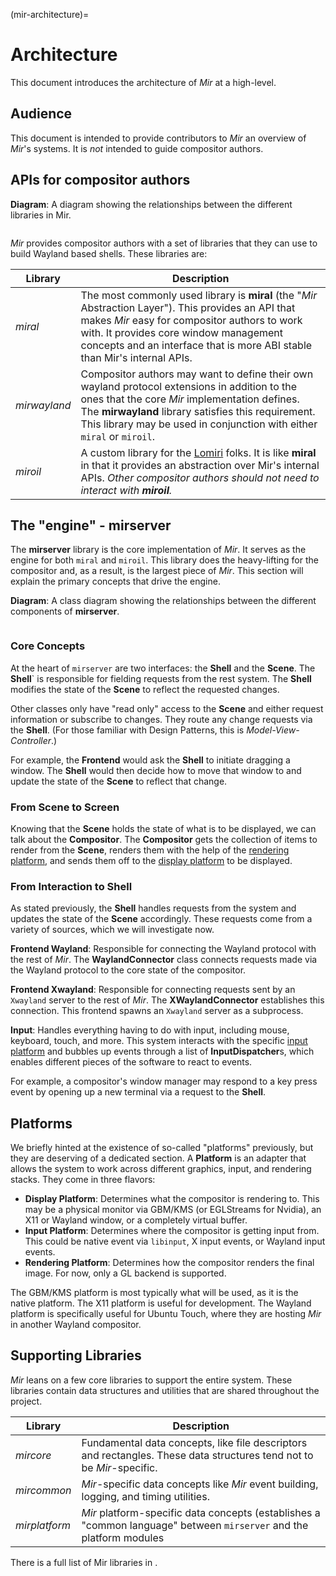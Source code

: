 (mir-architecture)=

# Architecture
This document introduces the architecture of *Mir* at a high-level.

## Audience
This document is intended to provide contributors to *Mir* an overview of *Mir*'s systems. It is *not* intended to guide compositor authors.

## APIs for compositor authors
**Diagram**: A diagram showing the relationships between the different libraries in Mir.

```{mermaid} architecture.mmd
```

*Mir* provides compositor authors with a set of libraries that they can use to build Wayland based shells. These libraries are:

Library | Description
--      | --
*miral*|The most commonly used library is **miral** (the "*Mir* Abstraction Layer"). This provides an API that makes *Mir* easy for compositor authors to work with. It provides core window management concepts and an interface that is more ABI stable than Mir's internal APIs.
*mirwayland*|Compositor authors may want to define their own wayland protocol extensions in addition to the ones that the core *Mir* implementation defines. The **mirwayland** library satisfies this requirement. This library may be used in conjunction with either `miral` or `miroil`.
*miroil*|A custom library for the [Lomiri](https://lomiri.com/) folks. It is like **miral** in that it provides an abstraction over Mir's internal APIs. _Other compositor authors should not need to interact with **miroil**._

## The "engine" - mirserver 
The **mirserver** library is the core implementation of *Mir*. It serves as the engine for both `miral` and `miroil`. This library does the heavy-lifting for the compositor and, as a result, is the largest piece of *Mir*. This section will explain the primary concepts that drive the engine.

**Diagram**: A class diagram showing the relationships between the different components of **mirserver**.

```{mermaid} mirserver.mmd
```

### Core Concepts
At the heart of `mirserver` are two interfaces: the **Shell** and the **Scene**. The **Shell**` is responsible for fielding requests from the rest system. The **Shell** modifies the state of the **Scene** to reflect the requested changes.

Other classes only have "read only" access to the **Scene** and either request information or subscribe to changes. They route any change requests via the **Shell**. (For those familiar with Design Patterns, this is _Model-View-Controller_.)  

For example, the **Frontend** would ask the **Shell** to initiate dragging a window. The **Shell** would then decide how to move that window to and update the state of the **Scene** to reflect that change.

### From Scene to Screen
Knowing that the **Scene** holds the state of what is to be displayed, we can talk about the **Compositor**. The **Compositor** gets the collection of items to render from the **Scene**,
renders them with the help of the [rendering platform](#platforms), and sends them off to the [display platform](#platforms) to be displayed.

### From Interaction to Shell
As stated previously, the **Shell** handles requests from the system and updates the state of the **Scene** accordingly. These requests come from a variety of sources, which we will investigate now.

**Frontend Wayland**: Responsible for connecting the Wayland protocol with the rest of *Mir*. The **WaylandConnector** class connects requests made via the Wayland protocol to the core state of the compositor.

**Frontend Xwayland**: Responsible for connecting requests sent by an `Xwayland` server to the rest of *Mir*. The **XWaylandConnector** establishes this connection. This frontend spawns an `Xwayland` server as a subprocess.

**Input**: Handles everything having to do with input, including mouse, keyboard, touch, and more. This system interacts with the specific [input platform](#platforms) and bubbles up events through a list of **InputDispatcher**s, which enables different pieces of the software to react to events.

For example, a compositor's window manager may respond to a key press event by opening up a new terminal via a request to the **Shell**.

## Platforms
We briefly hinted at the existence of so-called "platforms" previously, but they are deserving of a dedicated section. A **Platform** is an adapter that allows the system to work across different graphics, input, and rendering stacks. They come in three flavors:
- **Display Platform**: Determines what the compositor is rendering to. This may be a physical monitor via GBM/KMS (or EGLStreams for Nvidia), an X11 or Wayland window, or a completely virtual buffer.
- **Input Platform**: Determines where the compositor is getting input from. This could be native event via `libinput`, X input events, or Wayland input events.
- **Rendering Platform**: Determines how the compositor renders the final image. For now, only a GL backend is supported.

The GBM/KMS platform is most typically what will be used, as it is the native platform. The X11 platform is useful for development. The Wayland platform is specifically useful for Ubuntu Touch, where they are hosting *Mir* in another Wayland compositor.

## Supporting Libraries
*Mir* leans on a few core libraries to support the entire system. These libraries contain data structures and utilities that are shared throughout the project.

Library | Description
--      | --
*mircore*|Fundamental data concepts, like file descriptors and rectangles. These data structures tend not to be *Mir*-specific.
*mircommon*|*Mir*-specific data concepts like *Mir* event building, logging, and timing utilities.
*mirplatform*|*Mir* platform-specific data concepts (establishes a "common language" between `mirserver` and the platform modules

There is a full list of Mir libraries in [](mir-libraries).
